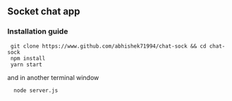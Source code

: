 ## Socket chat app

### Installation guide
```
 git clone https://www.github.com/abhishek71994/chat-sock && cd chat-sock
 npm install
 yarn start
```
and in another terminal window

```
  node server.js
```